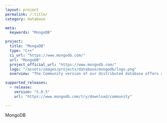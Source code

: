 ```yaml
---
layout: project
permalink: /:title/
category: database

meta:
  keywords: "MongoDB"

project:
  title: "MongoDB"
  type: "C++"
  ci_url: "https://www.mongodb.com/"
  url: "MongoDB"
  project_official_url: "https://www.mongodb.com/"
  logo: "/assets/images/projects/database/mongodb/logo.png"
  overview: "The Community version of our distributed database offers a flexible document data model along with support for ad-hoc queries, secondary indexing, and real-time aggregations to provide powerful ways to access and analyze your data."

supported_releases:
  - release:
    version: "5.0.5"
    url: "https://www.mongodb.com/try/download/community"

---
```


<p>MongoDB</p>
